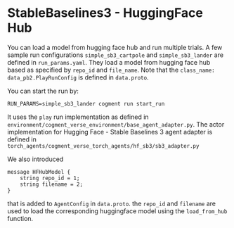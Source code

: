 # StableBaselines3 - HuggingFace Hub

You can load a model from hugging face hub and run multiple trials. A few sample run
configurations `simple_sb3_cartpole` and `simple_sb3_lander` are defined in `run_params.yaml`.
They load a model from hugging face hub based as specified by
`repo_id` and `file_name`.
Note that the `class_name: data_pb2.PlayRunConfig` is
defined in `data.proto`.

You can start the run by:

```RUN_PARAMS=simple_sb3_lander cogment run start_run```

It uses the `play` run implementation as defined in
`environment/cogment_verse_environment/base_agent_adapter.py`.
The actor implementation for Hugging Face - Stable Baselines 3
agent adapter is defined in `torch_agents/cogment_verse_torch_agents/hf_sb3/sb3_adapter.py`

We also introduced
```
message HFHubModel {
    string repo_id = 1;
    string filename = 2;
}
```
that is added to `AgentConfig` in `data.proto`. the `repo_id` and
`filename` are used to load the corresponding huggingface model using
the `load_from_hub` function.
